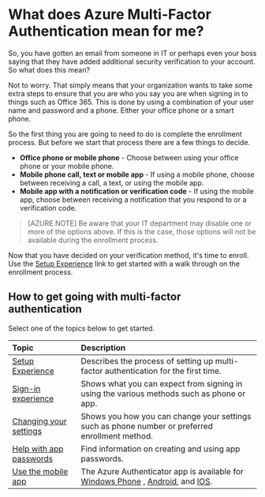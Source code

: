 <properties 
	pageTitle="What does Azure Multi-Factor Authentication mean for me?" 
	description="This is the Azure Multi-Factor authentication page that will assist your end users with getting going with Azure Multi-Factor Authentication." 
	services="multi-factor-authentication" 
	documentationCenter="" 
	authors="billmath" 
	manager="stevenpo" 
	editor="curtland"/>

<tags
	ms.service="multi-factor-authentication"
	ms.date="11/19/2015"
	wacn.date=""/>



# What does Azure Multi-Factor Authentication mean for me?

So, you have gotten an email from someone in IT or perhaps even your boss saying that they have added additional security verification to your account.  So what does this mean?

Not to worry.  That simply means that your organization wants to take some extra steps to ensure that you are who you say you are when signing in to things such as Office 365.  This is done by using a combination of your user name and password and a phone.  Either your office phone or a smart phone. 

So the first thing you are going to need to do is complete the enrollment process.  But before we start that process there are a few things to decide.

- **Office phone or mobile phone** - Choose between using your office phone or your mobile phone.
- **Mobile phone call, text or mobile app** - If using a mobile phone, choose between receiving a call, a text, or using the mobile app.
- **Mobile app with a notification or verification code** - If using the mobile app, choose between receiving a notification that you respond to or a verification code.

> [AZURE.NOTE]  Be aware that your IT department may disable one or more of the options above.  If this is the case, those options will not be available during the enrollment process.

Now that you have decided on your verification method, it's time to enroll.  Use the [Setup Experience](/documentation/articles/multi-factor-authentication-end-user-first-time) link to get started with a walk through on the enrollment process.


## How to get going with multi-factor authentication

Select one of the topics below to get started.

Topic|Description
:------------- | :------------- | 
[Setup Experience](/documentation/articles/multi-factor-authentication-end-user-first-time)|  Describes the process of setting up multi-factor authentication for the first time.
[Sign-in experience](/documentation/articles/multi-factor-authentication-end-user-signin)|Shows what you can expect from signing in using the various methods such as phone or app.
[Changing your settings](/documentation/articles/multi-factor-authentication-end-user-manage-settings)|Shows you how you can change your settings such as phone number or preferred enrollment method.
[Help with app passwords](/documentation/articles/multi-factor-authentication-end-user-app-passwords)| Find information on creating and using app passwords.
[Use the mobile app](/documentation/articles/multi-factor-authentication-azure-authenticator)|The Azure Authenticator app is available for [Windows <!-- deleted by customization Phone](http://www.windowsphone.com/store/app/azure-authenticator/03a5b2bf-6066-418f-b569-e8aecbc06e50) --><!-- keep by customization: begin --> Phone](http://www.windowsphone.com/zh-cn/store/app/azure-authenticator/03a5b2bf-6066-418f-b569-e8aecbc06e50) <!-- keep by customization: end -->, [Android](https://play.google.com/store/apps/details?id=com.azure.authenticator), and [IOS](https://itunes.apple.com/us/app/azure-authenticator/id983156458).

 
